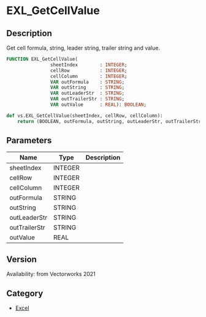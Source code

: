 # EXL_GetCellValue

## Description
Get cell formula, string, leader string, trailer string and value.

```pascal
FUNCTION EXL_GetCellValue(
				sheetIndex        : INTEGER;
				cellRow           : INTEGER;
				cellColumn        : INTEGER;
				VAR outFormula    : STRING;
				VAR outString     : STRING;
				VAR outLeaderStr  : STRING;
				VAR outTrailerStr : STRING;
				VAR outValue      : REAL): BOOLEAN;
```

```python
def vs.EXL_GetCellValue(sheetIndex, cellRow, cellColumn):
    return (BOOLEAN, outFormula, outString, outLeaderStr, outTrailerStr, outValue)
```

## Parameters
|Name|Type|Description|
|---|---|---|
|sheetIndex|INTEGER|   |
|cellRow|INTEGER|   |
|cellColumn|INTEGER|   |
|outFormula|STRING|   |
|outString|STRING|   |
|outLeaderStr|STRING|   |
|outTrailerStr|STRING|   |
|outValue|REAL|   |

## Version
Availability: from Vectorworks 2021

## Category
* [Excel](../Categories/Excel.md)
